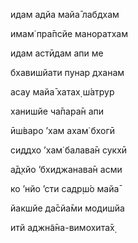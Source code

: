 идам адйа майа̄ лабдхам

имам̇ пра̄псйе маноратхам

идам астӣдам апи ме

бхавишйати пунар дханам

асау майа̄ хатах̣ ш́атрур

ханишйе ча̄пара̄н апи

ӣш́варо ’хам ахам̇ бхогӣ

сиддхо ’хам̇ балава̄н сукхӣ

а̄д̣хйо ’бхиджанава̄н асми

ко ’нйо ’сти садр̣ш́о майа̄

йакшйе да̄сйа̄ми модишйа

итй аджн̃а̄на-вимохита̄х̣